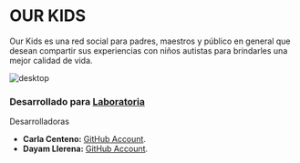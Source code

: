 # OUR KIDS
Our Kids es una red social para padres, maestros y público en general que desean compartir sus experiencias con niños autistas para brindarles una mejor calidad de vida.

![desktop](https://user-images.githubusercontent.com/32285482/36281980-9762731a-126d-11e8-8377-bfd6f26f9dd1.png)

### Desarrollado para [Laboratoria](http://laboratoria.la) 

Desarrolladoras
* **Carla Centeno:** [GitHub Account](https://github.com/carlacentenor).
* **Dayam Llerena:** [GitHub Account](https://github.com/dayamll).  
